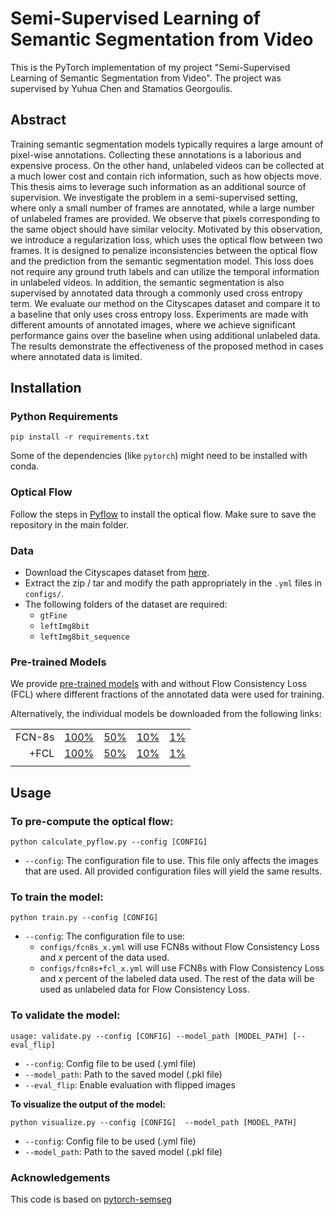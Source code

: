 # Semi-Supervised Learning of Semantic Segmentation from Video

This is the PyTorch implementation of my project "Semi-Supervised Learning of Semantic Segmentation from Video".
The project was supervised by Yuhua Chen and Stamatios Georgoulis.

## Abstract

Training semantic segmentation models typically requires a large amount of pixel-wise annotations. Collecting
these annotations is a laborious and expensive process. On the other hand, unlabeled videos can be
collected at a much lower cost and contain rich information, such as how objects move.
This thesis aims to leverage such information as an additional source of supervision. We investigate the
problem in a semi-supervised setting, where only a small number of frames are annotated, while a large
number of unlabeled frames are provided. We observe that pixels corresponding to the same object should
have similar velocity. Motivated by this observation, we introduce a regularization loss, which uses the
optical flow between two frames. It is designed to penalize inconsistencies between the optical flow and
the prediction from the semantic segmentation model. This loss does not require any ground truth labels
and can utilize the temporal information in unlabeled videos. In addition, the semantic segmentation is also
supervised by annotated data through a commonly used cross entropy term.
We evaluate our method on the Cityscapes dataset and compare it to a baseline that only uses cross
entropy loss. Experiments are made with different amounts of annotated images, where we achieve significant
performance gains over the baseline when using additional unlabeled data. The results demonstrate the
effectiveness of the proposed method in cases where annotated data is limited.


## Installation


### Python Requirements

```shell
pip install -r requirements.txt
```
Some of the dependencies (like `pytorch`) might need to be installed with conda.


### Optical Flow

Follow the steps in [Pyflow](https://github.com/pathak22/pyflow) to install the optical flow.
Make sure to save the repository in the main folder.


### Data

* Download the Cityscapes dataset from [here](https://www.cityscapes-dataset.com/).
* Extract the zip / tar and modify the path appropriately in the `.yml` files in `configs/`.
* The following folders of the dataset are required:
    - `gtFine`
    - `leftImg8bit`
    - `leftImg8bit_sequence`


### Pre-trained Models
We provide [pre-trained models](https://data.vision.ee.ethz.ch/yuhchen/share/project/semi-sup-sseg-video/checkpoints.tar.gz)
with and without Flow Consistency Loss (FCL) where different fractions of the annotated data were used for training.

Alternatively, the individual models be downloaded from the following links:

| | | | | |
|---:|:---:|:---:|:---:|:---:
| FCN-8s|[100%](https://data.vision.ee.ethz.ch/yuhchen/share/project/semi-sup-sseg-video/checkpoints/fcn8s_100.pkl)| [50%](https://data.vision.ee.ethz.ch/yuhchen/share/project/semi-sup-sseg-video/checkpoints/fcn8s_50.pkl)|    [10%](https://data.vision.ee.ethz.ch/yuhchen/share/project/semi-sup-sseg-video/checkpoints/fcn8s_10.pkl) |    [1%](https://data.vision.ee.ethz.ch/yuhchen/share/project/semi-sup-sseg-video/checkpoints/fcn8s_1.pkl)|
| +FCL|[100%](https://data.vision.ee.ethz.ch/yuhchen/share/project/semi-sup-sseg-video/checkpoints/fcn8s+fcl_100.pkl)| [50%](https://data.vision.ee.ethz.ch/yuhchen/share/project/semi-sup-sseg-video/checkpoints/fcn8s+fcl_50.pkl)| [10%](https://data.vision.ee.ethz.ch/yuhchen/share/project/semi-sup-sseg-video/checkpoints/fcn8s+fcl_10.pkl)| [1%](https://data.vision.ee.ethz.ch/yuhchen/share/project/semi-sup-sseg-video/checkpoints/fcn8s+fcl_1.pkl)
| | | | | |


## Usage

### To pre-compute the optical flow:

```shell
python calculate_pyflow.py --config [CONFIG] 
```
 * `--config`: The configuration file to use. 
This file only affects the images that are used. 
All provided configuration files will yield the same results.


### To train the model:

```shell
python train.py --config [CONFIG] 
```
 * `--config`: The configuration file to use:
    - `configs/fcn8s_x.yml` will use FCN8s without Flow Consistency Loss and *x* percent of the data used.
    - `configs/fcn8s+fcl_x.yml` will use FCN8s with Flow Consistency Loss and *x* percent of the labeled data used.
 The rest of the data will be used as unlabeled data for Flow Consistency Loss.


### To validate the model:

```shell
usage: validate.py --config [CONFIG] --model_path [MODEL_PATH] [--eval_flip]
```
 * `--config`: Config file to be used (.yml file)
 * `--model_path`: Path to the saved model (.pkl file)
 * `--eval_flip`: Enable evaluation with flipped images



**To visualize the output of the model:**

```shell
python visualize.py --config [CONFIG]  --model_path [MODEL_PATH]
```
 * `--config`: Config file to be used (.yml file)
 * `--model_path`: Path to the saved model (.pkl file)


### Acknowledgements
This code is based on [pytorch-semseg](https://github.com/meetshah1995/pytorch-semseg)
